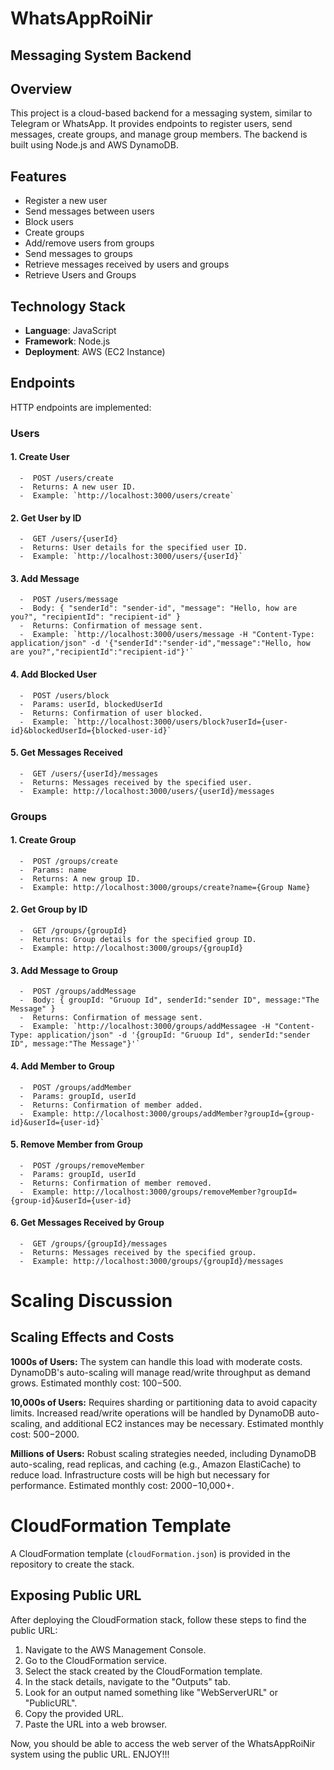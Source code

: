 # WhatsAppRoiNir
## Messaging System Backend
## Overview
This project is a cloud-based backend for a messaging system, similar to Telegram or WhatsApp. It provides endpoints to register users, send messages, create groups, and manage group members. The backend is built using Node.js and AWS DynamoDB.

## Features
  - Register a new user
  - Send messages between users
  - Block users
  - Create groups
  - Add/remove users from groups
  - Send messages to groups
  - Retrieve messages received by users and groups
  - Retrieve Users and Groups

## Technology Stack
- **Language**: JavaScript
- **Framework**: Node.js
- **Deployment**: AWS (EC2 Instance)

## Endpoints
HTTP endpoints are implemented:
### Users
#### 1. Create User
      -  POST /users/create
      -  Returns: A new user ID.
      -  Example: `http://localhost:3000/users/create`
       
#### 2. Get User by ID
      -  GET /users/{userId}
      -  Returns: User details for the specified user ID.
      -  Example: `http://localhost:3000/users/{userId}`
         
#### 3. Add Message
      -  POST /users/message
      -  Body: { "senderId": "sender-id", "message": "Hello, how are you?", "recipientId": "recipient-id" }
      -  Returns: Confirmation of message sent.
      -  Example: `http://localhost:3000/users/message -H "Content-Type: application/json" -d '{"senderId":"sender-id","message":"Hello, how are you?","recipientId":"recipient-id"}'`
     
#### 4. Add Blocked User
      -  POST /users/block
      -  Params: userId, blockedUserId
      -  Returns: Confirmation of user blocked.
      -  Example: `http://localhost:3000/users/block?userId={user-id}&blockedUserId={blocked-user-id}`
       
#### 5. Get Messages Received
      -  GET /users/{userId}/messages
      -  Returns: Messages received by the specified user.
      -  Example: http://localhost:3000/users/{userId}/messages


### Groups
#### 1. Create Group
      -  POST /groups/create
      -  Params: name
      -  Returns: A new group ID.
      -  Example: http://localhost:3000/groups/create?name={Group Name}
       
#### 2. Get Group by ID
      -  GET /groups/{groupId}
      -  Returns: Group details for the specified group ID.
      -  Example: http://localhost:3000/groups/{groupId}
               
#### 3. Add Message to Group
      -  POST /groups/addMessage
      -  Body: { groupId: "Gruoup Id", senderId:"sender ID", message:"The Message" }
      -  Returns: Confirmation of message sent.
      -  Example: `http://localhost:3000/groups/addMessagee -H "Content-Type: application/json" -d '{groupId: "Gruoup Id", senderId:"sender ID", message:"The Message"}'`
     
#### 4. Add Member to Group
      -  POST /groups/addMember
      -  Params: groupId, userId
      -  Returns: Confirmation of member added.
      -  Example: http://localhost:3000/groups/addMember?groupId={group-id}&userId={user-id}`
      
#### 5. Remove Member from Group
      -  POST /groups/removeMember
      -  Params: groupId, userId
      -  Returns: Confirmation of member removed.
      -  Example: http://localhost:3000/groups/removeMember?groupId={group-id}&userId={user-id}
               
#### 6. Get Messages Received by Group
      -  GET /groups/{groupId}/messages
      -  Returns: Messages received by the specified group.
      -  Example: http://localhost:3000/groups/{groupId}/messages




# Scaling Discussion
## Scaling Effects and Costs
**1000s of Users:** The system can handle this load with moderate costs. DynamoDB's auto-scaling will manage read/write throughput as demand grows. Estimated monthly cost: $100-$500.

**10,000s of Users:** Requires sharding or partitioning data to avoid capacity limits. Increased read/write operations will be handled by DynamoDB auto-scaling, and additional EC2 instances may be necessary. Estimated monthly cost: $500-$2000.

**Millions of Users:** Robust scaling strategies needed, including DynamoDB auto-scaling, read replicas, and caching (e.g., Amazon ElastiCache) to reduce load. Infrastructure costs will be high but necessary for performance. Estimated monthly cost: $2000-$10,000+.


# CloudFormation Template
A CloudFormation template (`cloudFormation.json`) is provided in the repository to create the stack.

## Exposing Public URL
After deploying the CloudFormation stack, follow these steps to find the public URL:

1. Navigate to the AWS Management Console.
2. Go to the CloudFormation service.
3. Select the stack created by the CloudFormation template.
4. In the stack details, navigate to the "Outputs" tab.
5. Look for an output named something like "WebServerURL" or "PublicURL".
6. Copy the provided URL.
7. Paste the URL into a web browser.

Now, you should be able to access the web server of the WhatsAppRoiNir system using the public URL. ENJOY!!!
